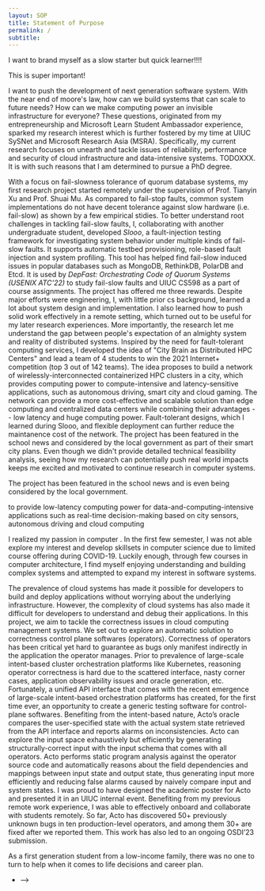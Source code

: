 ```yaml
---
layout: SOP
title: Statement of Purpose
permalink: /
subtitle:
---
```


I want to brand myself as a slow starter but quick learner!!!!

This is super important!



<!-- Statement of Purpose -->
I want to push the development of next generation software system.
With the near end of moore's law, how can we build systems that can scale to future needs? How can we make computing power an invisible infrastructure for everyone? These questions, originated from my entrepreneurship and Microsoft Learn Student Ambassador experience, sparked my research interest which is further fostered by my time at UIUC SySNet and Microsoft Research Asia (MSRA). Specifically, my current research focuses on unearth and tackle issues of reliability, performance and security of cloud infrastructure and data-intensive systems. TODOXXX. It is with such reasons that I am determined to pursue a PhD degree.

<!-- Finding my research interest: -->
With a focus on fail-slowness tolerance of quorum database systems, my first research project started remotely under the supervision of Prof. Tianyin Xu and Prof. Shuai Mu. As compared to fail-stop faults, common system implementations do not have decent tolerance against slow hardware (i.e. fail-slow) as shown by a few empirical stidies. To better understand root challenges in tackling fail-slow faults, I, collaborating with another undergraduate student, developed *Slooo*, a fault-injection testing framework for investigating system behavior under multiple kinds of fail-slow faults. It supports automatic testbed provisioning, role-based fault injection and system profiling. This tool has helped find fail-slow induced issues in popular databases such as MongoDB, RethinkDB, PolarDB and Etcd. It is used by *DepFast: Orchestrating Code of Quorum Systems (USENIX ATC'22)* to study fail-slow faults and UIUC CS598 as a part of course assignments. <!--- Impact of this research on myself ---> The project has offered me three rewards. Despite major efforts were engineering, I, with little prior cs background, learned a lot about system design and implementation. I also learned how to push solid work effectively in a remote setting, which turned out to be useful for my later research experiences. <!--- Impact of this research on the community ---> More importantly, the research let me understand the gap between people's expectation of an almighty system and reality of distributed systems. Inspired by the need for fault-tolerant computing services, I developed the idea of "City Brain as Distributed HPC Centers" and lead a team of 4 students to win the 2021 Internet+ competition (top 3 out of 142 teams). The idea proposes to build a network of wirelessly-interconnected containerized HPC clusters in a city, which provides computing power to compute-intensive and latency-sensitive applications, such as autonomous driving, smart city and cloud gaming. <!-- Unique advantage of this project, as compared to edge computing and centralized computing power ---> The network can provide a more cost-effective and scalable solution than edge computing and centralized data centers while combining their advantages -- low latency and huge computing power. Fault-tolerant designs, which I learned during Slooo, and flexible deployment can further reduce the maintanence cost of the network. The project has been featured in the school news and considered by the local government as part of their smart city plans. Even though we didn't provide detailed technical feasibility analysis, seeing how my research can potentially push real world impacts keeps me excited and motivated to continue research in computer systems.




 <!--- Impact of this research on the community --->

The project has been featured in the school news and is even being considered by the local government. 

 to provide low-latency computing power for data-and-computing-intensive applications such as real-time decision-making based on city sensors, autonomous driving and cloud computing 





<!-- The tool, as a sub-project of DepFast: Orchestrating Code of Quorum Systems, is adopted later as part of the course assignment of UIUC CS598. With this tool, we easily evaluated a few popular distributed database and found performance bugs in them in various settings. Though I was pretty happy with being engaged in the technical aspects of open-ended questions, which gained me significant technical skills as a non-computer science student, I wished to contribute more to the ideas as well. I wanted to gain insight and produce ideas that would really push the boundaries of the field.
<!-- Put this paragraph in the outcome section of slooo -->
I realized my passion in computer . In the first few semester, I was not able explore my interest and develop skillsets in computer science due to limited course offering during COVID-19. Luckily enough, through few courses in computer architecture, I find myself enjoying understanding and building complex systems and attempted to expand my interest in software systems.

<!-- Acto -->
<!-- https://middleware.io/blog/kubernetes-challenges-and-solutions/ -->
The prevalence of cloud systems has made it possible for developers to build and deploy applications without worrying about the underlying infrastructure. However, the complexity of cloud systems has also made it difficult for developers to understand and debug their applications. In this project, we aim to tackle the correctness issues in cloud computing management systems.
We set out to explore an automatic solution to correctness control plane softwares (operators). Correctness of operators has been critical yet hard to guarantee as bugs only manifest indirectly in the application the operator manages. Prior to prevalence of large-scale intent-based cluster orchestration platforms like Kubernetes, reasoning operator correctness is hard due to the scattered interface, nasty corner cases, application observability issues and oracle generation, etc. Fortunately, a unified API interface that comes with the recent emergence of large-scale intent-based orchestration platforms has created, for the first time ever, an opportunity to create a generic testing software for control-plane softwares. Benefiting from the intent-based nature, Acto’s oracle compares the user-specified state with the actual system state retrieved from the API interface and reports alarms on inconsistencies. Acto can explore the input space exhaustively but efficiently by generating structurally-correct input with the input schema that comes with all operators. Acto performs static program analysis against the operator source code and automatically reasons about the field dependencies and mappings between input state and output state, thus generating input more efficiently and reducing false alarms caused by naively compare input and system states. I was proud to have designed the academic poster for Acto and presented it in an UIUC internal event. Benefiting from my previous remote work experience, I was able to effectively onboard and collaborate with students remotely. So far, Acto has discovered 50+ previously unknown bugs in ten production-level operators, and among them 30+ are fixed after we reported them. This work has also led to an ongoing OSDI’23 submission.

<!-- Equal Access and Outreach in STEM -->
As a first generation student from a low-income family, there was no one to turn to help when it comes to life decisions and career plan. 
<!-- Beginning
 - Motivation
    - connect research work with real world impact
 - Current 


Finding My research interest
 - Acto

 - MSRA

 - Slooo

Teaching and Leadership Experience
I want to do research because of the potential impact. First inspired from:
 - Entrepreneurship
 - Microsoft Learn Student Ambassador
 - Unimate
I want to grew up to be a person out of that

Future Work & Where I see myself. -->
-  -->